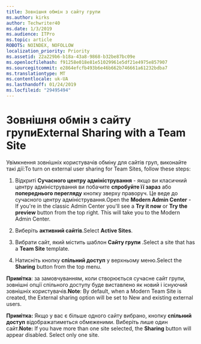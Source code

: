 ```yaml
---
title: Зовнішня обмін з сайту групи
ms.author: kirks
author: Techwriter40
ms.date: 1/3/2019
ms.audience: ITPro
ms.topic: article
ROBOTS: NOINDEX, NOFOLLOW
localization_priority: Priority
ms.assetid: 22a229b6-b18a-43a8-9868-b32be87bc09e
ms.openlocfilehash: f91258e018e81e51029961e5df21e4975e857907
ms.sourcegitcommit: e2864efcfb493b6e46b662b746661a61232bdba7
ms.translationtype: MT
ms.contentlocale: uk-UA
ms.lasthandoff: 01/24/2019
ms.locfileid: "29495494"
---
```

# <a name="external-sharing-with-a-team-site"></a><span data-ttu-id="c33b6-102">Зовнішня обмін з сайту групи</span><span class="sxs-lookup"><span data-stu-id="c33b6-102">External Sharing with a Team Site</span></span>

<span data-ttu-id="c33b6-103">Увімкнення зовнішніх користувачів обміну для сайтів груп, виконайте такі дії:</span><span class="sxs-lookup"><span data-stu-id="c33b6-103">To turn on external user sharing for Team Sites, follow these steps:</span></span> 
  
1. <span data-ttu-id="c33b6-p101">Відкриті **Сучасного центру адміністрування** - якщо ви класичний центру адміністрування ви побачите **спробуйте її зараз** або **попереднього перегляду** кнопку зверху праворуч. Це веде до сучасного центру адміністрування.</span><span class="sxs-lookup"><span data-stu-id="c33b6-p101">Open the **Modern Admin Center** - If you're in the classic Admin Center you'll see a **Try it now** or **Try the preview** button from the top right. This will take you to the Modern Admin Center.</span></span> 
  
2. <span data-ttu-id="c33b6-106">Виберіть **активний сайтів**.</span><span class="sxs-lookup"><span data-stu-id="c33b6-106">Select **Active Sites**.</span></span> 
  
3. <span data-ttu-id="c33b6-107">Вибрати сайт, який містить шаблон **Сайту групи** .</span><span class="sxs-lookup"><span data-stu-id="c33b6-107">Select a site that has a **Team Site** template.</span></span> 
  
4. <span data-ttu-id="c33b6-108">Натисніть кнопку **спільний доступ** у верхньому меню.</span><span class="sxs-lookup"><span data-stu-id="c33b6-108">Select the **Sharing** button from the top menu.</span></span> 
  
 <span data-ttu-id="c33b6-109">**Примітка**: за замовчуванням, коли створюється сучасне сайт групи, зовнішні опції спільного доступу буде виставлено як новий і існуючий зовнішніх користувачів.</span><span class="sxs-lookup"><span data-stu-id="c33b6-109">**Note**: By default, when a Modern Team Site is created, the External sharing option will be set to New and existing external users.</span></span> 
  
 <span data-ttu-id="c33b6-p102">**Примітка:** Якщо у вас є більше одного сайту вибрано, кнопку **спільний доступ** відображатиметься обмеженими. Виберіть лише один сайт.</span><span class="sxs-lookup"><span data-stu-id="c33b6-p102">**Note:** If you have more than one site selected, the **Sharing** button will appear disabled. Select only one site.</span></span> 
  

